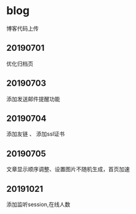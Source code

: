 # blog
博客代码上传
## 20190701
优化归档页
## 20190703
添加发送邮件提醒功能
## 20190704
添加友链 、 添加ssl证书
## 20190705
文章显示顺序调整、设置图片不随机生成，首页加速
## 20191021
添加监听session,在线人数